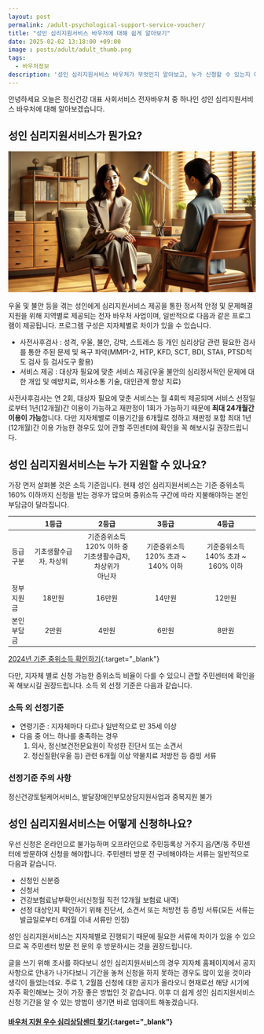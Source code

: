 ```yaml
---
layout: post
permalink: /adult-psychological-support-service-voucher/
title: "성인 심리지원서비스 바우처에 대해 쉽게 알아보기"
date: 2025-02-02 13:18:00 +09:00
image : posts/adult/adult_thumb.png
tags:
  - 바우처정보
description: '성인 심리지원서비스 바우처가 무엇인지 알아보고, 누가 신청할 수 있는지 어떤 혜택이 있는지 살펴보겠습니다.'
---
```


안녕하세요 오늘은 정신건강 대표 사회서비스 전자바우처 중 하나인 성인 심리지원서비스 바우처에 대해 알아보겠습니다.<br>

## 성인 심리지원서비스가 뭔가요?

![심리상담을 받고 있는 성인](/images/posts/adult/adult_receiving_psychological_counseling.webp)

우울 및 불안 등을 겪는 성인에게 심리지원서비스 제공을 통한 정서적 안정 및 문제해결 지원을 위해 지역별로 제공되는 전자 바우처 사업이며, 일반적으로 다음과 같은 프로그램이 제공됩니다. 프로그램 구성은 지자체별로 차이가 있을 수 있습니다.

- 사전사후검사 : 성격, 우울, 불안, 강박, 스트레스 등 개인 심리상담 관련 필요한 검사를 통한 주된 문제 및 욕구 파악(MMPI-2, HTP, KFD, SCT, BDI, STAli, PTSD척도 검사 등 검사도구 활용)
- 서비스 제공 : 대상자 필요에 맞춘 서비스 제공(우울 불안의 심리정서적인 문제에 대한 개입 및 예방치료, 의사소통 기술, 대인관계 향상 치료)

사전사후검사는 연 2회, 대상자 필요에 맞춘 서비스는  월 4회씩 제공되며 서비스 선정일로부터 1년(12개월)간 이용이 가능하고 재판정이 1회가 가능하기 때문에 **최대 24개월간 이용이 가능**합니다. 다만 지자체별로 이용기간을 6개월로 정하고 재판정 포함 최대 1년(12개월)간 이용 가능한 경우도 있어 관할 주민센터에 확인을 꼭 해보시길 권장드립니다.

## 성인 심리지원서비스는 누가 지원할 수 있나요?

가장 먼저 살펴볼 것은 소득 기준입니다. 현재 성인 심리지원서비스는 기준 중위소득 160% 이하까지 신청을 받는 경우가 많으며 중위소득 구간에 따라 지불해야하는 본인 부담금이 달라집니다.

|              | 1등급          | 2등급                                                 | 3등급                            | 4등급                            |
|:------------ |:------------:|:---------------------------------------------------:|:------------------------------:|:------------------------------:|
| 등급 <br />구분  | 기초생활수급자, 차상위 | 기준중위소득 <br />120% 이하 중<br />기초생활수급자, 차상위가 <br />아닌자 | 기준중위소득 <br />120% 초과 ~ 140% 이하 | 기준중위소득 <br />140% 초과 ~ 160% 이하 |
| 정부 <br />지원금 | 18만원         | 16만원                                                | 14만원                           | 12만원                           |
| 본인 <br />부담금 | 2만원          | 4만원                                                 | 6만원                            | 8만원                            |

[2024년 기준 중위소득 확인하기](https://www.changwon.go.kr/youth/05085/05245.web){:target="_blank"}

다만, 지자체 별로 신청 가능한 중위소득 비율이 다를 수 있으니 관할 주민센터에 확인을 꼭 해보시길 권장드립니다. 소득 외 선정 기준은 다음과 같습니다.

### 소득 외 선정기준

- 연령기준 : 지자체마다 다르나 일반적으로 만 35세 이상
- 다음 중 어느 하나를 충족하는 경우
  1. 의사, 정신보건전문요원이 작성한 진단서 또는 소견서
  2. 정신질환(우울 등) 관련 6개월 이상 약물치료 처방전 등 증빙 서류

### 선정기준 주의 사항

정신건강토털케어서비스, 발달장애인부모상담지원사업과 중복지원 불가

## 성인 심리지원서비스는 어떻게 신청하나요?

우선 신청은 온라인으로 불가능하며 오프라인으로 주민등록상 거주지 읍/면/동 주민센터에 방문하여 신청을 해야합니다. 주민센터 방문 전 구비해야하는 서류는 일반적으로 다음과 같습니다.

- 신청인 신분증
- 신청서
- 건강보험료납부확인서(신청월 직전 12개월 보험료 내역)
- 선정 대상인지 확인하기 위해 진단서, 소견서 또는 처방전 등 증빙 서류(모든 서류는 발급일로부터 6개월 이내 서류만 인정)

성인 심리지원서비스는 지자체별로 진행되기 때문에 필요한 서류에 차이가 있을 수 있으므로 꼭 주민센터 방문 전 문의 후 방문하시는 것을 권장드립니다.

글을 쓰기 위해 조사를 하다보니 성인 심리지원서비스의 경우 지자체 홈페이지에서 공지사항으로 안내가 나가다보니 기간을 놓쳐 신청을 하지 못하는 경우도 많이 있을 것이라 생각이 들었는데요. 주로 1, 2월쯤 신청에 대한 공지가 올라오니 현재로선 해당 시기에 자주 확인해보는 것이 가장 좋은 방법인 것 같습니다. 이후 더 쉽게 성인 심리지원서비스 신청 기간을 알 수 있는 방법이 생기면 바로 업데이트 해놓겠습니다.

#### [바우처 지원 우수 심리상담센터 찾기](https://bluecheese.kr/?utm_source=blog&utm_medium=social&utm_campaign=bluecheese_blog&utm_content=adult_psychological_voucher){:target="_blank"}
